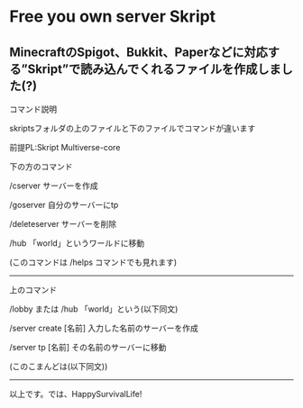 # Free you own server Skript
MinecraftのSpigot、Bukkit、Paperなどに対応する”Skript”で読み込んでくれるファイルを作成しました(?)
------------------------------------------------------------------------------------------
コマンド説明

skriptsフォルダの上のファイルと下のファイルでコマンドが違います

前提PL:Skript Multiverse-core

下の方のコマンド

/cserver サーバーを作成

/goserver 自分のサーバーにtp

/deleteserver サーバーを削除

/hub 「world」というワールドに移動

(このコマンドは /helps コマンドでも見れます)

---------------------------------------------------------------------------------------------
上のコマンド

/lobby または /hub 「world」という(以下同文)

/server create [名前] 入力した名前のサーバーを作成

/server tp [名前] その名前のサーバーに移動

(このこまんどは(以下同文))

--------------------------------------------------------------------------------

以上です。では、HappySurvivalLife!

